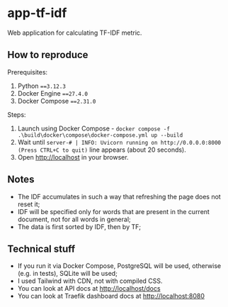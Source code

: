 # app-tf-idf

Web application for calculating TF-IDF metric.

## How to reproduce

Prerequisites:

1. Python `==3.12.3`
2. Docker Engine `==27.4.0`
3. Docker Compose `==2.31.0`

Steps:

1. Launch using Docker Compose -
`docker compose -f .\build\docker\compose\docker-compose.yml up --build`
2. Wait until `server-# | INFO: Uvicorn running on http://0.0.0.0:8000 (Press CTRL+C to quit)`
line appears (about 20 seconds).
3. Open [http://localhost](http://localhost) in your browser.

## Notes

* The IDF accumulates in such a way that refreshing the page does not reset it;
* IDF will be specified only for words that are present in the current
document, not for all words in general;
* The data is first sorted by IDF, then by TF;

## Technical stuff

* If you run it via Docker Compose, PostgreSQL will be used, otherwise
(e.g. in tests), SQLite will be used;
* I used Tailwind with CDN, not with compiled CSS.
* You can look at API docs at [http://localhost/docs](http://localhost/docs)
* You can look at Traefik dashboard docs at [http://localhost:8080](http://localhost:8080)
